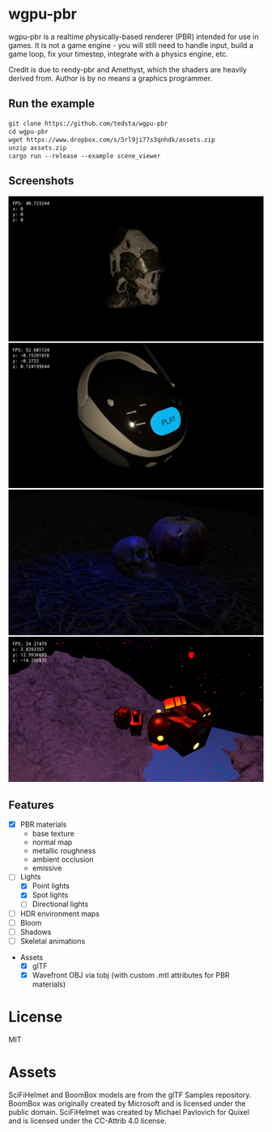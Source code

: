 # wgpu-pbr

wgpu-pbr is a realtime physically-based renderer (PBR) intended for use in games. It is not a game engine - you will still need to handle input, build a game loop, fix your timestep, integrate with a physics engine, etc.

Credit is due to rendy-pbr and Amethyst, which the shaders are heavily derived from. Author is by no means a graphics programmer.

## Run the example

```
git clone https://github.com/tedsta/wgpu-pbr
cd wgpu-pbr
wget https://www.dropbox.com/s/5rl9ji77s3qnhdk/assets.zip
unzip assets.zip
cargo run --release --example scene_viewer
```

## Screenshots

[![screenshot](screenshots/wgpu-pbr-scifi-helmet.png)]()
[![screenshot](screenshots/wgpu-pbr-boombox.png)]()
[![screenshot](screenshots/halloween.png)]()
[![screenshot](screenshots/drone-ingame-emiss.png)]()

## Features

- [x] PBR materials
    - base texture
    - normal map
    - metallic roughness
    - ambient occlusion
    - emissive
- [ ] Lights
    - [x] Point lights
    - [x] Spot lights
    - [ ] Directional lights
- [ ] HDR environment maps
- [ ] Bloom
- [ ] Shadows
- [ ] Skeletal animations
- Assets
    - [x] glTF
    - [x] Wavefront OBJ via tobj (with custom .mtl attributes for PBR materials)

# License

MIT

# Assets

SciFiHelmet and BoomBox models are from the glTF Samples repository. BoomBox was originally created by Microsoft and is licensed under the public domain. SciFiHelmet was created by Michael Pavlovich for Quixel and is licensed under the CC-Attrib 4.0 license.
